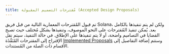 ```yaml
---
title: مُقترحات التصميم المقبولة (Accepted Design Proposals)
---
```


تم قبول المُقترحات المعمارية التالية من قبل فريق Solana، ولكن لم يتم تنفيذها بالكامل بعد. يُمكن تنفيذ المُقترحات على النحو الموصوف، وتنفيذها بشكل مُختلف حيث تصبح القضايا في التصاميم واضحة، أو لا يتم تنفيذها على الإطلاق. في حالة التنفيذ، سيتم نقل الإقتراح إلى المقترحات المُنَفَّذَة [Implemented Proposals](../implemented-proposals/implemented-proposals.md) وستتم إضافة التفاصيل إلى الأقسام ذات الصلة من المُستندات.
